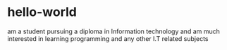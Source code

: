 # hello-world
am a student pursuing a diploma in Information technology and am much interested in learning programming and any other I.T related subjects
